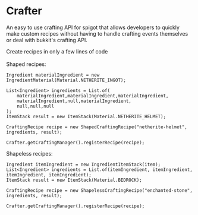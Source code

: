 # Crafter
An easy to use crafting API for spigot that allows developers to quickly make custom recipes without having to handle crafting events themselves or deal with bukkit's crafting API.

Create recipes in only a few lines of code
<br><br>
Shaped recipes:
```
Ingredient materialIngredient = new IngredientMaterial(Material.NETHERITE_INGOT);

List<Ingredient> ingredients = List.of(
    materialIngredient,materialIngredient,materialIngredient,
    materialIngredient,null,materialIngredient,
    null,null,null
);
ItemStack result = new ItemStack(Material.NETHERITE_HELMET);

CraftingRecipe recipe = new ShapedCraftingRecipe("netherite-helmet", ingredients, result);

Crafter.getCraftingManager().registerRecipe(recipe);
```

Shapeless recipes:
```
Ingredient itemIngredient = new IngredientItemStack(item);
List<Ingredient> ingredients = List.of(itemIngredient, itemIngredient, itemIngredient, itemIngredient);
ItemStack result = new ItemStack(Material.BEDROCK);
        
CraftingRecipe recipe = new ShapelessCraftingRecipe("enchanted-stone", ingredients, result);
        
Crafter.getCraftingManager().registerRecipe(recipe);
```
